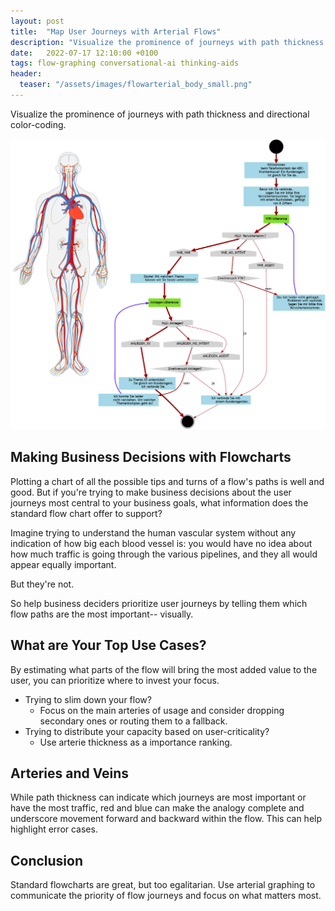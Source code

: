 ```yaml
---
layout: post
title:  "Map User Journeys with Arterial Flows"
description: "Visualize the prominence of journeys with path thickness and directional color-coding."
date:   2022-07-17 12:10:00 +0100
tags: flow-graphing conversational-ai thinking-aids
header:
  teaser: "/assets/images/flowarterial_body_small.png"
---
```

Visualize the prominence of journeys with path thickness and directional color-coding.

![](/assets/images/flowarterial_body.png)

## Making Business Decisions with Flowcharts
Plotting a chart of all the possible tips and turns of a flow's paths is well and good. But if you're trying to make business decisions about the user journeys most central to your business goals, what information does the standard flow chart offer to support?

Imagine trying to understand the human vascular system without any indication of how big each blood vessel is: you would have no idea about how much traffic is going through the various pipelines, and they all would appear equally important.

But they're not. 

So help business deciders prioritize user journeys by telling them which flow paths are the most important-- visually.

## What are Your Top Use Cases?
By estimating what parts of the flow will bring the most added value to the user, you can prioritize where to invest your focus. 

- Trying to slim down your flow? 
  - Focus on the main arteries of usage and consider dropping secondary ones or routing them to a fallback.
- Trying to distribute your capacity based on user-criticality? 
  - Use arterie thickness as a importance ranking.

## Arteries and Veins
While path thickness can indicate which journeys are most important or have the most traffic, red and blue can make the analogy complete and underscore movement forward and backward within the flow. This can help highlight error cases.

## Conclusion
Standard flowcharts are great, but too egalitarian. Use arterial graphing to communicate the priority of flow journeys and focus on what matters most. 